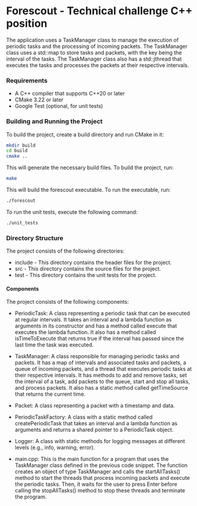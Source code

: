 # Forescout - Technical challenge C++ position

The application uses a TaskManager class to manage the execution of periodic tasks and the processing of incoming packets. The TaskManager class uses a std::map to store tasks and packets, with the key being the interval of the tasks. The TaskManager class also has a std::jthread that executes the tasks and processes the packets at their respective intervals.

### Requirements
- A C++ compiler that supports C++20 or later
- CMake 3.22 or later
- Google Test (optional, for unit tests)


### Building and Running the Project
To build the project, create a build directory and run CMake in it:

```sh
mkdir build
cd build
cmake ..
```
This will generate the necessary build files. To build the project, run:

```sh
make
```

This will build the forescout executable. To run the executable, run:

```sh
./forescout
```
To run the unit tests, execute the following command: 
```sh
./unit_tests
```

### Directory Structure
The project consists of the following directories:

- include - This directory contains the header files for the project.
- src - This directory contains the source files for the project.
- test - This directory contains the unit tests for the project.

#### Components
The project consists of the following components:

- PeriodicTask: A class representing a periodic task that can be executed at regular intervals. It takes an interval and a lambda function as arguments in its constructor and has a method called execute that executes the lambda function. It also has a method called isTimeToExecute that returns true if the interval has passed since the last time the task was executed.

- TaskManager: A class responsible for managing periodic tasks and packets. It has a map of intervals and associated tasks and packets, a queue of incoming packets, and a thread that executes periodic tasks at their respective intervals. It has methods to add and remove tasks, set the interval of a task, add packets to the queue, start and stop all tasks, and process packets. It also has a static method called getTimeSource that returns the current time.

- Packet: A class representing a packet with a timestamp and data.

- PeriodicTaskFactory: A class with a static method called createPeriodicTask that takes an interval and a lambda function as arguments and returns a shared pointer to a PeriodicTask object.

- Logger: A class with static methods for logging messages at different levels (e.g., info, warning, error).

- main.cpp: This is the main function for a program that uses the TaskManager class defined in the previous code snippet. The function creates an object of type TaskManager and calls the startAllTasks() method to start the threads that process incoming packets and execute the periodic tasks. Then, it waits for the user to press Enter before calling the stopAllTasks() method to stop these threads and terminate the program.
